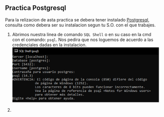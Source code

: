 ## Practica Postgresql

Para la relizacion de asta practica se debera tener instalado [Postgresql](https://www.postgresql.org/), consulta como debera ser su instalacion segun tu S.O. con el que trabajes.

1. Abrimos nuestra linea de comando `SQL Shell` o en su caso en la cmd con el comando: `psql`. 
Nos pedira que nos loguemos de acuerdo a las credenciales dadas en la instalacion. 
![Texto alternativo](https://github.com/jorgealexis07/Practica_PostgreSQL/blob/master/img/1login%20psql%20sql%20shell.PNG)

2. 